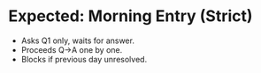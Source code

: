 # Expected: Morning Entry (Strict)

- Asks Q1 only, waits for answer.
- Proceeds Q→A one by one.
- Blocks if previous day unresolved.
